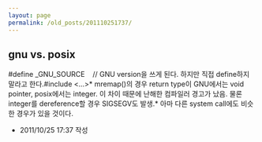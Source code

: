 ```yaml
---
layout: page
permalink: /old_posts/201110251737/
---
```


## gnu vs. posix


#define _GNU_SOURCE    // GNU version을 쓰게 된다. 하지만 직접 define하지 말라고 한다.#include <...>* mremap()의 경우 return type이 GNU에서는 void pointer, posix에서는 integer. 이 차이 때문에 난해한 컴파일러 경고가 났음. 물론 integer를 dereference할 경우 SIGSEGV도 발생.* 아마 다른 system call에도 비슷한 경우가 있을 것이다.




- 2011/10/25 17:37 작성